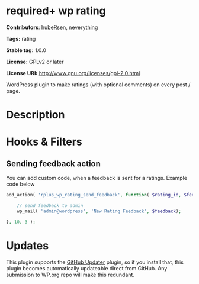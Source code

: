 # required+ wp rating
**Contributors**: [hubeRsen](https://github.com/hubeRsen), [neverything](https://github.com/neverything)

**Tags:** rating

**Stable tag:** 1.0.0

**License:** GPLv2 or later

**License URI:** http://www.gnu.org/licenses/gpl-2.0.html

WordPress plugin to make ratings (with optional comments) on every post / page.

# Description

# Hooks & Filters
## Sending feedback action
You can add custom code, when a feedback is sent for a ratings. Example code below
```php
add_action( 'rplus_wp_rating_send_feedback', function( $rating_id, $feedback, $post_id ) {

    // send feedback to admin
    wp_mail( 'admin@wordpress', 'New Rating Feedback', $feedback);

}, 10, 3 );
```

# Updates

This plugin supports the [GitHub Updater](https://github.com/afragen/github-updater) plugin, so if you install that, this plugin becomes automatically updateable direct from GitHub. Any submission to WP.org repo will make this redundant.
